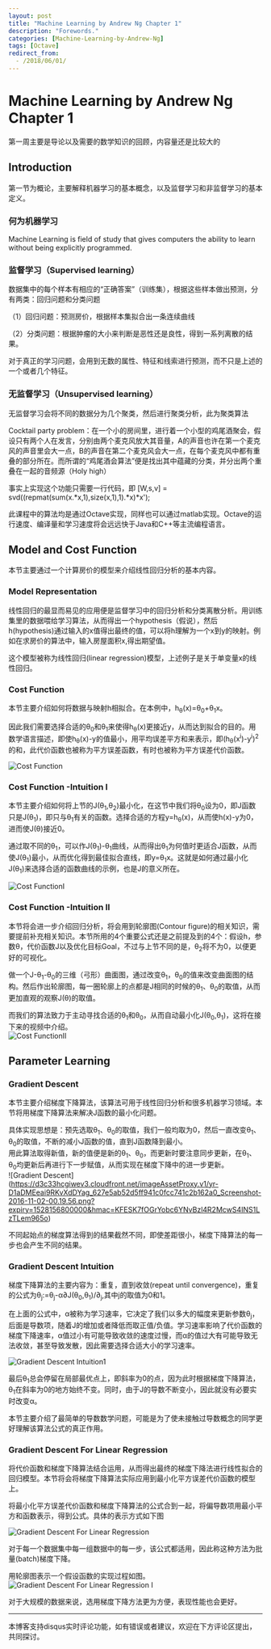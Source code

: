 ```yaml
---
layout: post
title: "Machine Learning by Andrew Ng Chapter 1"
description: "Forewords."
categories: [Machine-Learning-by-Andrew-Ng]
tags: [Octave]
redirect_from:
  - /2018/06/01/
---
```

# Machine Learning by Andrew Ng Chapter 1

  第一周主要是导论以及需要的数学知识的回顾，内容量还是比较大的
  
## Introduction

  第一节为概论，主要解释机器学习的基本概念，以及监督学习和非监督学习的基本定义。  

### 何为机器学习

  Machine Learning is field of study that gives computers the ability to learn without being explicitly programmed.

### 监督学习（Supervised learning）

  数据集中的每个样本有相应的“正确答案”（训练集），根据这些样本做出预测，分有两类：回归问题和分类问题

  （1）回归问题：预测房价，根据样本集拟合出一条连续曲线

  （2）分类问题：根据肿瘤的大小来判断是恶性还是良性，得到一系列离散的结果。

  对于真正的学习问题，会用到无数的属性、特征和线索进行预测，而不只是上述的一个或者几个特征。
  
### 无监督学习（Unsupervised learning）

  无监督学习会将不同的数据分为几个聚类，然后进行聚类分析，此为聚类算法
  
  Cocktail party problem：在一个小的房间里，进行着一个小型的鸡尾酒聚会，假设只有两个人在发言，分别由两个麦克风放大其音量，A的声音也许在第一个麦克风的声音里会大一点，B的声音在第二个麦克风会大一点，在每个麦克风中都有重叠的部分所在。而所谓的“鸡尾酒会算法”便是找出其中蕴藏的分类，并分出两个重叠在一起的音频源（Holy high）
  
  事实上实现这个功能只需要一行代码，即 [W,s,v] = svd((repmat(sum(x.\*x,1),size(x,1),1).\*x)\*x');

  此课程中的算法均是通过Octave实现，同样也可以通过matlab实现。Octave的运行速度、编译量和学习速度将会远远快于Java和C++等主流编程语言。
  
## Model and Cost Function

  本节主要通过一个计算房价的模型来介绍线性回归分析的基本内容。

### Model Representation

  线性回归的最显而易见的应用便是监督学习中的回归分析和分类离散分析。用训练集里的数据喂给学习算法，从而得出一个hypothesis（假说），然后h(hypothesis)通过输入的x值得出最终的值，可以将h理解为一个x到y的映射。例如在求房价的算法中，输入房屋面积x,得出期望值。
  
  这个模型被称为线性回归(linear regression)模型，上述例子是关于单变量x的线性回归。
  
### Cost Function

  本节主要介绍如何将数据与映射h相拟合。在本例中，h<sub>θ</sub>(x)=θ<sub>0</sub>+θ<sub>1</sub>x。
  
  因此我们需要选择合适的θ<sub>0</sub>和θ<sub>1</sub>来使得h<sub>θ</sub>(x)更接近y，从而达到拟合的目的。用数学语言描述，即使h<sub>θ</sub>(x)-y的值最小，用平均误差平方和来表示，即(h<sub>θ</sub>(x<sup>i</sup>)-y<sup>i</sup>)<sup>2</sup>的和，此代价函数也被称为平方误差函数，有时也被称为平方误差代价函数。
  
 ![Cost Function](https://d3c33hcgiwev3.cloudfront.net/imageAssetProxy.v1/R2YF5Lj3EeajLxLfjQiSjg_110c901f58043f995a35b31431935290_Screen-Shot-2016-12-02-at-5.23.31-PM.png?expiry=1527984000000&hmac=EV3ub54ksxfh10WoGmfjLodS_tim7ONyvjXx3gbomS0)

### Cost Function -Intuition I

  本节主要介绍如何将上节的J(θ<sub>1</sub>,θ<sub>2</sub>)最小化，在这节中我们将θ<sub>0</sub>设为0，即J函数只是J(θ<sub>1</sub>)，即只与θ<sub>1</sub>有关的函数。选择合适的方程y=h<sub>θ</sub>(x)，从而使h(x)-y为0，进而使J(θ)接近0。
  
  通过取不同的θ<sub>1</sub>，可以作J(θ<sub>1</sub>)-θ<sub>1</sub>曲线，从而得出θ<sub>1</sub>为何值时更适合J函数，从而使J(θ<sub>1</sub>)最小，从而优化得到最佳拟合直线，即y=θ<sub>1</sub>x。这就是如何通过最小化J(θ<sub>1</sub>)来选择合适的函数曲线的示例，也是J的意义所在。  
  
![Cost FunctionI](https://d3c33hcgiwev3.cloudfront.net/imageAssetProxy.v1/_B8TJZtREea33w76dwnDIg_3e3d4433e32478f8df446d0b6da26c27_Screenshot-2016-10-26-00.57.56.png?expiry=1527984000000&hmac=aE_ypu_zSXpQ47ytjp-h1cern8aiejLb-oHQaulXPDI)

### Cost Function -Intuition II

  本节将会进一步介绍回归分析，将会用到轮廓图(Contour figure)的相关知识，需要提前补充相关知识。本节所用的4个重要公式还是之前提及到的4个：假设h，参数θ，代价函数J以及优化目标Goal，不过与上节不同的是，θ<sub>2</sub>将不为0，以便更好的可视化。
  
  做一个J-θ<sub>1</sub>-θ<sub>0</sub>的三维（弓形）曲面图，通过改变θ<sub>1</sub>，θ<sub>0</sub>的值来改变曲面图的结构。然后作出轮廓图，每一圈轮廓上的点都是J相同的时候的θ<sub>1</sub>、θ<sub>0</sub>的取值，从而更加直观的观察J(θ)的取值。
  
  而我们的算法致力于主动寻找合适的θ<sub>1</sub>和θ<sub>0</sub>，从而自动最小化J(θ<sub>0</sub>,θ<sub>1</sub>)，这将在接下来的视频中介绍。  
![Cost FunctionII](https://d3c33hcgiwev3.cloudfront.net/imageAssetProxy.v1/N2oKYp2wEeaVChLw2Vaaug_d4d1c5b1c90578b32a6672e3b7e4b3a4_Screenshot-2016-10-29-01.14.37.png?expiry=1527984000000&hmac=1cU2NZl35dcAJEI0fyJrngzp4vti1bjwm8z6pO-msYo)

## Parameter Learning

### Gradient Descent

  本节主要介绍梯度下降算法，该算法可用于线性回归分析和很多机器学习领域。本节将用梯度下降算法来解决J函数的最小化问题。
  
  具体实现思想是：预先选取θ<sub>1</sub>、θ<sub>0</sub>的取值，我们一般均取为0，然后一直改变θ<sub>1</sub>、θ<sub>0</sub>的取值，不断的减小J函数的值，直到J函数降到最小。  
  用此算法取得新值，新的值便是新的θ<sub>1</sub>、θ<sub>0</sub>，而更新时要注意同步更新，在θ<sub>1</sub>、θ<sub>0</sub>均更新后再进行下一步赋值，从而实现在梯度下降中的进一步更新。  
![Gradient Descent]
(https://d3c33hcgiwev3.cloudfront.net/imageAssetProxy.v1/yr-D1aDMEeai9RKvXdDYag_627e5ab52d5ff941c0fcc741c2b162a0_Screenshot-2016-11-02-00.19.56.png?expiry=1528156800000&hmac=KFESK7fOGrYobc6YNvBzl4R2McwS4INS1LzTLem965o)

  不同起始点的梯度算法得到的结果截然不同，即使差距很小，梯度下降算法的每一步也会产生不同的结果。

### Gradient Descent Intuition

  梯度下降算法的主要内容为：重复，直到收敛(repeat until convergence)，重复的公式为θ<sub>j</sub>:=θ<sub>j</sub>-α∂J(θ<sub>0</sub>,θ<sub>1</sub>)/∂<sub>j</sub>,其中j的取值为0和1。
  
  在上面的公式中，α被称为学习速率，它决定了我们以多大的幅度来更新参数θ<sub>j</sub>，后面是导数项，随着J的增加或者降低而取正值/负值。学习速率影响了代价函数的梯度下降速率，α值过小有可能导致收敛的速度过慢，而α的值过大有可能导致无法收敛，甚至导致发散，因此需要选择合适大小的学习速率。
  
![Gradient Descent Intuition1](https://d3c33hcgiwev3.cloudfront.net/imageAssetProxy.v1/UJpiD6GWEeai9RKvXdDYag_3c3ad6625a2a4ec8456f421a2f4daf2e_Screenshot-2016-11-03-00.05.27.png?expiry=1528156800000&hmac=FvvbAcd5rNBmgju6QEKdxcOeePfLOjvi0FvDuAIZd5E)
  
  最后θ<sub>1</sub>总会停留在局部最优点上，即斜率为0的点，因为此时根据梯度下降算法，θ<sub>1</sub>在斜率为0的地方始终不变。同时，由于J的导数不断变小，因此就没有必要实时改变α。
  
  本节主要介绍了最简单的导数数学问题，可能是为了使未接触过导数概念的同学更好理解该算法公式的真正作用。

### Gradient Descent For Linear Regression

  将代价函数和梯度下降算法结合运用，从而得出最终的梯度下降法进行线性拟合的回归模型。本节将会将梯度下降算法实际应用到最小化平方误差代价函数的模型上。
  
  将最小化平方误差代价函数和梯度下降算法的公式合到一起，将偏导数项用最小平方和函数表示，得到公式。具体的表示方式如下图
  
![Gradient Descent For Linear Regression](https://d3c33hcgiwev3.cloudfront.net/imageAssetProxy.v1/QFpooaaaEea7TQ6MHcgMPA_cc3c276df7991b1072b2afb142a78da1_Screenshot-2016-11-09-08.30.54.png?expiry=1528156800000&hmac=YrQrhcsF6JZbxnCLUep8U2_Veb-suO73EZGK36zxPhQ)

  对于每一个数据集中每一组数据中的每一步，该公式都适用，因此称这种方法为批量(batch)梯度下降。

  用轮廓图表示一个假设函数的实现过程如图。  
![Gradient Descent For Linear Regression I](https://d3c33hcgiwev3.cloudfront.net/imageAssetProxy.v1/xAQBlqaaEeawbAp5ByfpEg_24e9420f16fdd758ccb7097788f879e7_Screenshot-2016-11-09-08.36.49.png?expiry=1528156800000&hmac=35cpiKOUTmg3J1cl7_Ub8m6Odp-Im1nyvwi4bO_1jZo)

  对于大规模的数据来说，选用梯度下降方法更为方便，表现性能也会更好。
  
---
本博客支持disqus实时评论功能，如有错误或者建议，欢迎在下方评论区提出，共同探讨。

